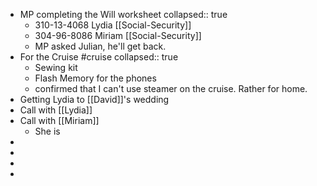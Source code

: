 - MP completing the Will worksheet
  collapsed:: true
	- 310-13-4068 Lydia [[Social-Security]]
	- 304-96-8086 Miriam [[Social-Security]]
	- MP asked Julian, he'll get back.
- For the Cruise #cruise
  collapsed:: true
	- Sewing kit
	- Flash Memory for the phones
	- confirmed that I can't use steamer on the cruise. Rather for home.
- Getting Lydia to [[David]]'s wedding
- Call with [[Lydia]]
- Call with [[Miriam]]
	- She is
-
-
-
-